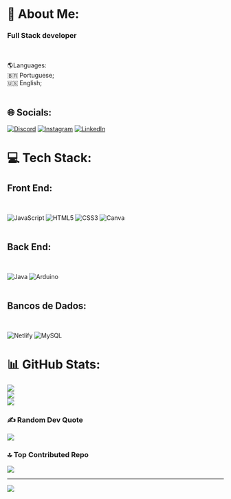 # 💫 About Me:
<h3>Full Stack developer</h3>
<br>
<br>
🌎Languages:
<br>
🇧🇷 Portuguese;
<br>
🇺🇸 English;
<br>
<br>


## 🌐 Socials:
[![Discord](https://img.shields.io/badge/Discord-%237289DA.svg?logo=discord&logoColor=white)](https://discord.gg/alisso_) 
[![Instagram](https://img.shields.io/badge/Instagram-%23E4405F.svg?logo=Instagram&logoColor=white)](https://instagram.com/amigo_inocente) 
[![LinkedIn](https://img.shields.io/badge/LinkedIn-%230077B5.svg?logo=linkedin&logoColor=white)](https://www.linkedin.com/in/alisson-guilherme-8a132a271/)

# 💻 Tech Stack:

<h2> Front End:</h2>
<br>

![JavaScript](https://img.shields.io/badge/javascript-%23323330.svg?style=for-the-badge&logo=javascript&logoColor=%23F7DF1E)
![HTML5](https://img.shields.io/badge/html5-%23E34F26.svg?style=for-the-badge&logo=html5&logoColor=white) 
![CSS3](https://img.shields.io/badge/css3-%231572B6.svg?style=for-the-badge&logo=css3&logoColor=white)
![Canva](https://img.shields.io/badge/Canva-%2300C4CC.svg?style=for-the-badge&logo=Canva&logoColor=white) 
<br>
<br>
<h2> Back End:</h2>
<br>

![Java](https://img.shields.io/badge/java-%23ED8B00.svg?style=for-the-badge&logo=openjdk&logoColor=white) 
![Arduino](https://img.shields.io/badge/-Arduino-00979D?style=for-the-badge&logo=Arduino&logoColor=white)
<br>
<br>
<h2> Bancos de Dados:</h2>
<br>

![Netlify](https://img.shields.io/badge/netlify-%23000000.svg?style=for-the-badge&logo=netlify&logoColor=#00C7B7) 
![MySQL](https://img.shields.io/badge/mysql-%2300000f.svg?style=for-the-badge&logo=mysql&logoColor=white) 
# 📊 GitHub Stats:
![](https://github-readme-stats.vercel.app/api?username=AmigoInocente&theme=dark&hide_border=true&include_all_commits=true&count_private=false)<br/>
![](https://github-readme-streak-stats.herokuapp.com/?user=AmigoInocente&theme=dark&hide_border=true)<br/>
![](https://github-readme-stats.vercel.app/api/top-langs/?username=AmigoInocente&theme=dark&hide_border=true&include_all_commits=true&count_private=false&layout=compact)

### ✍️ Random Dev Quote
![](https://quotes-github-readme.vercel.app/api?type=vetical&theme=tokyonight)

### 🔝 Top Contributed Repo
![](https://github-contributor-stats.vercel.app/api?username=AmigoInocente&limit=5&theme=dracula&combine_all_yearly_contributions=true)

---
[![](https://visitcount.itsvg.in/api?id=AmigoInocente&icon=5&color=6)](https://visitcount.itsvg.in)


